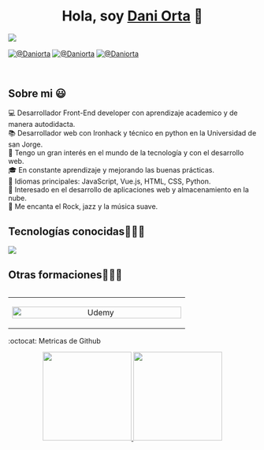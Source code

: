<div align="center">
<h1 align="center">Hola, soy <a href="https://github.com/daniorta">Dani Orta</a> 👋</h1>
</div>
<img src="https://i.imgur.com/z3jGNGh.png">

<p align="left">
<a href ="https://github.com/daniorta" target="blank"><img align="center" src="https://img.shields.io/badge/GitHub-100000?style=for-the-badge&logo=github&logoColor=white" alt="@Daniorta"/></a>
<a href="https://linkedin.com/in/unsimpledev" target="blank"><img align="center" src="https://img.shields.io/badge/LinkedIn-0077B5?style=for-the-badge&logo=linkedin&logoColor=white" alt="@Daniorta"/></a>
<a href ="mailto:daniel_orta88@hotmail.com" target="blank"><img align="center" src="https://img.shields.io/badge/Gmail-D14836?style=for-the-badge&logo=gmail&logoColor=white" alt="@Daniorta"/></a>
</p>

<br>

<h2>Sobre mi 😃</h2>

<!--Intro start-->
<p align="left">
  
💻 Desarrollador Front-End developer con aprendizaje academico y de manera autodidacta.<br>
📚 Desarrollador web con Ironhack y técnico en python en la Universidad de san Jorge.<br>
📝 Tengo un gran interés en el mundo de la tecnología y con el desarrollo web.<br>
🎓 En constante aprendizaje y mejorando las buenas prácticas.<br>
🌟 Idiomas principales: JavaScript, Vue.js, HTML, CSS, Python.<br>
🚩 Interesado en el desarrollo de aplicaciones web y almacenamiento en la nube.<br>
🎵 Me encanta el Rock, jazz y la música suave.<br>

</p>
<!--Intro end-->

<h2 >Tecnologías conocidas👨🏻‍💻</h2>
<!--tech stack icons-->
<p align="left">
  <a href="https://skillicons.dev">
    <img src="https://skillicons.dev/icons?i=js,vuejs,html,css,python,nodejs,git,github,postman,netlify,figma,subabase,vscode&perline=12" />
  </a>
</p>

<!-------------------------->

<div id="cursos">
  
<h2 >Otras formaciones👨🏻‍💻</h2>
<table align="left" >
<tr border="none">
  
  <td width="25%" align="center">
    <p align="center">
     <a href="https://www.udemy.com/course/100-proyectos-de-desarrollo-web-con-html-css-y-javascript/?couponCode=ST14MT101024" title="Go to Source">
        <img align="center" width=100% src="https://gsg-wl.chollometro.com/cupones/images/fit-in/256x/images/u/Udemy_logo.png" alt="Udemy"/>
     </a>
  </p>
  </td>
</tr>
</table>

</div>

<!-------------------------->
<div>
  
<p>:octocat: Metricas de Github</p>

<p align="center">
<a href="https://github.com/ArisGuimera">
  <img height="180em" src="https://github-readme-stats-eight-theta.vercel.app/api?username=ArisGuimera&show_icons=true&theme=algolia&include_all_commits=true&count_private=true"/>
  <img height="180em" src="https://github-readme-stats-eight-theta.vercel.app/api/top-langs/?username=ArisGuimera&layout=compact&langs_count=8&theme=algolia"/>
</a>
</p>
  
</div>


</div>
